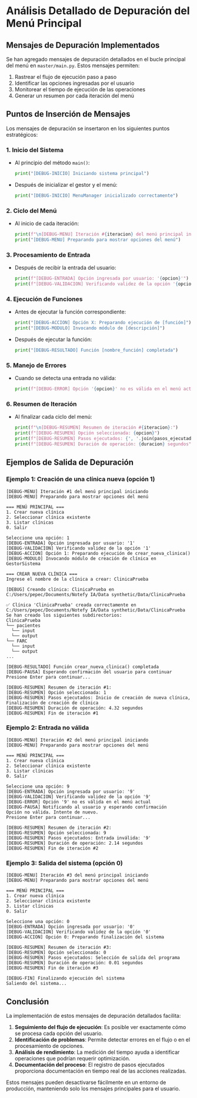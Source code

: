 # Análisis Detallado de Depuración del Menú Principal

## Mensajes de Depuración Implementados

Se han agregado mensajes de depuración detallados en el bucle principal del menú en `master/main.py`. Estos mensajes permiten:

1. Rastrear el flujo de ejecución paso a paso
2. Identificar las opciones ingresadas por el usuario 
3. Monitorear el tiempo de ejecución de las operaciones
4. Generar un resumen por cada iteración del menú

## Puntos de Inserción de Mensajes

Los mensajes de depuración se insertaron en los siguientes puntos estratégicos:

### 1. Inicio del Sistema
- Al principio del método `main()`:
  ```python
  print("[DEBUG-INICIO] Iniciando sistema principal")
  ```
- Después de inicializar el gestor y el menú:
  ```python
  print("[DEBUG-INICIO] MenuManager inicializado correctamente")
  ```

### 2. Ciclo del Menú
- Al inicio de cada iteración:
  ```python
  print(f"\n[DEBUG-MENU] Iteración #{iteracion} del menú principal iniciando")
  print("[DEBUG-MENU] Preparando para mostrar opciones del menú")
  ```

### 3. Procesamiento de Entrada
- Después de recibir la entrada del usuario:
  ```python
  print(f"[DEBUG-ENTRADA] Opción ingresada por usuario: '{opcion}'")
  print(f"[DEBUG-VALIDACION] Verificando validez de la opción '{opcion}'")
  ```

### 4. Ejecución de Funciones
- Antes de ejecutar la función correspondiente:
  ```python
  print("[DEBUG-ACCION] Opción X: Preparando ejecución de [función]")
  print("[DEBUG-MODULO] Invocando módulo de [descripción]")
  ```
- Después de ejecutar la función:
  ```python
  print("[DEBUG-RESULTADO] Función [nombre_función] completada")
  ```

### 5. Manejo de Errores
- Cuando se detecta una entrada no válida:
  ```python
  print(f"[DEBUG-ERROR] Opción '{opcion}' no es válida en el menú actual")
  ```

### 6. Resumen de Iteración
- Al finalizar cada ciclo del menú:
  ```python
  print(f"\n[DEBUG-RESUMEN] Resumen de iteración #{iteracion}:")
  print(f"[DEBUG-RESUMEN] Opción seleccionada: {opcion}")
  print(f"[DEBUG-RESUMEN] Pasos ejecutados: {', '.join(pasos_ejecutados)}")
  print(f"[DEBUG-RESUMEN] Duración de operación: {duracion} segundos")
  ```

## Ejemplos de Salida de Depuración

### Ejemplo 1: Creación de una clínica nueva (opción 1)

```
[DEBUG-MENU] Iteración #1 del menú principal iniciando
[DEBUG-MENU] Preparando para mostrar opciones del menú

=== MENÚ PRINCIPAL ===
1. Crear nueva clínica
2. Seleccionar clínica existente
3. Listar clínicas
0. Salir

Seleccione una opción: 1
[DEBUG-ENTRADA] Opción ingresada por usuario: '1'
[DEBUG-VALIDACION] Verificando validez de la opción '1'
[DEBUG-ACCION] Opción 1: Preparando ejecución de crear_nueva_clinica()
[DEBUG-MODULO] Invocando módulo de creación de clínica en GestorSistema

=== CREAR NUEVA CLÍNICA ===
Ingrese el nombre de la clínica a crear: ClinicaPrueba

[DEBUG] Creando clínica: ClinicaPrueba en C:/Users/pepec/Documents/Notefy IA/Data synthetic/Data/ClinicaPrueba

✅ Clínica 'ClinicaPrueba' creada correctamente en C:/Users/pepec/Documents/Notefy IA/Data synthetic/Data/ClinicaPrueba
Se han creado los siguientes subdirectorios:
ClinicaPrueba
└── pacientes
  └── input
  └── output
└── FARC
  └── input
  └── output
...

[DEBUG-RESULTADO] Función crear_nueva_clinica() completada
[DEBUG-PAUSA] Esperando confirmación del usuario para continuar
Presione Enter para continuar...

[DEBUG-RESUMEN] Resumen de iteración #1:
[DEBUG-RESUMEN] Opción seleccionada: 1
[DEBUG-RESUMEN] Pasos ejecutados: Inicio de creación de nueva clínica, Finalización de creación de clínica
[DEBUG-RESUMEN] Duración de operación: 4.32 segundos
[DEBUG-RESUMEN] Fin de iteración #1
```

### Ejemplo 2: Entrada no válida

```
[DEBUG-MENU] Iteración #2 del menú principal iniciando
[DEBUG-MENU] Preparando para mostrar opciones del menú

=== MENÚ PRINCIPAL ===
1. Crear nueva clínica
2. Seleccionar clínica existente
3. Listar clínicas
0. Salir

Seleccione una opción: 9
[DEBUG-ENTRADA] Opción ingresada por usuario: '9'
[DEBUG-VALIDACION] Verificando validez de la opción '9'
[DEBUG-ERROR] Opción '9' no es válida en el menú actual
[DEBUG-PAUSA] Notificando al usuario y esperando confirmación
Opción no válida. Intente de nuevo.
Presione Enter para continuar...

[DEBUG-RESUMEN] Resumen de iteración #2:
[DEBUG-RESUMEN] Opción seleccionada: 9
[DEBUG-RESUMEN] Pasos ejecutados: Entrada inválida: '9'
[DEBUG-RESUMEN] Duración de operación: 2.14 segundos
[DEBUG-RESUMEN] Fin de iteración #2
```

### Ejemplo 3: Salida del sistema (opción 0)

```
[DEBUG-MENU] Iteración #3 del menú principal iniciando
[DEBUG-MENU] Preparando para mostrar opciones del menú

=== MENÚ PRINCIPAL ===
1. Crear nueva clínica
2. Seleccionar clínica existente
3. Listar clínicas
0. Salir

Seleccione una opción: 0
[DEBUG-ENTRADA] Opción ingresada por usuario: '0'
[DEBUG-VALIDACION] Verificando validez de la opción '0'
[DEBUG-ACCION] Opción 0: Preparando finalización del sistema

[DEBUG-RESUMEN] Resumen de iteración #3:
[DEBUG-RESUMEN] Opción seleccionada: 0
[DEBUG-RESUMEN] Pasos ejecutados: Selección de salida del programa
[DEBUG-RESUMEN] Duración de operación: 0.01 segundos
[DEBUG-RESUMEN] Fin de iteración #3

[DEBUG-FIN] Finalizando ejecución del sistema
Saliendo del sistema...
```

## Conclusión

La implementación de estos mensajes de depuración detallados facilita:

1. **Seguimiento del flujo de ejecución**: Es posible ver exactamente cómo se procesa cada opción del usuario.
2. **Identificación de problemas**: Permite detectar errores en el flujo o en el procesamiento de opciones.
3. **Análisis de rendimiento**: La medición del tiempo ayuda a identificar operaciones que podrían requerir optimización.
4. **Documentación del proceso**: El registro de pasos ejecutados proporciona documentación en tiempo real de las acciones realizadas.

Estos mensajes pueden desactivarse fácilmente en un entorno de producción, manteniendo solo los mensajes principales para el usuario.
